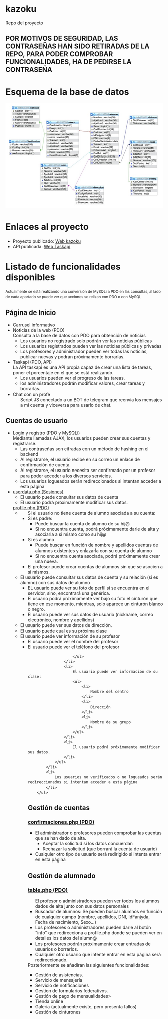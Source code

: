 # kazoku
Repo del proyecto
<h2>POR MOTIVOS DE SEGURIDAD, LAS CONTRASEÑAS HAN SIDO RETIRADAS DE LA REPO, PARA PODER COMPROBAR FUNCIONALIDADES, HA DE PEDIRSE LA CONTRASEÑA </h2>
<h1>Esquema de la base de datos</h1>
<img src="esquema.jpg" style="text-align: center;">
<h1>Enlaces al proyecto</h1>
<ul>
    <li>
        Proyecto publicado: <a href="http://nukazoku.albertogomp.es" target="_blank">Web kazoku</a>
    </li>
     <li>
        API publicada: <a href="http://taskapi.albertogomp.es" target="_blank">Web Taskapi</a>
    </li>
</ul>
<h1>Listado de funcionalidades disponibles</h1>
<small>Actualmente se está realizando una conversión de MySQLi a PDO en las consultas, al lado de cada apartado se puede ver que acciones se relizan con PDO o con MySQL</small>
<h2>Página de Inicio</h2>
<ul>
    <li>
        Carrusel informativo
    </li>
    <li>
        Noticias de la web (PDO)<br>
        Consulta a la base de datos con PDO para obtención de noticias
        <ul>
            <li>
                Los usuarios no registrado solo podrán ver las noticias públicas
            </li>
            <li>
                Los usuarios registrados pueden ver las noticias públicas y privadas
            </li>
            <li>
                Los profesores y administrador pueden ver todas las noticias, publicar nuevas y podrán próximamente borrarlas.
            </li>
        </ul>
    </li>
            <li>
                Taskapi (PDO, API)
                <br>
                La API taskapi es una API propia capaz de crear una lista de tareas, poner el porcentaje en el que se está realizando.
                <ul>
                    <li>
                        Los usuarios pueden ver el progreso de las tareas.
                    </li>
                    <li>
                        los administradores podrán modificar valores, crear tareas y borrarlas.
                    </li>
                </ul>
            </li>
            <li>
                Chat con un profe
                <ul>
                    Script JS conectado a un BOT de telegram que reenvia los mensajes a mi cuenta y viceversa para usarlo de chat.
                </ul>
            </li>
</ul>
<h2>Cuentas de usuario</h2>
<ul>
            <li>
                Login y registro (PDO y MySQLi)<br>
                Mediante llamadas AJAX, los usuarios pueden crear sus cuentas y registrarse.
                <ul>
                    <li>
                        Las contraseñas son cifradas con un método de hashing en el backend
                    </li>
                    <li>
                        Al registrarse, el usuario recibe en su correo un enlace de confirmación de cuenta.
                    </li>
                    <li>
                        Al registrarse, el usuario necesita ser confirmado por un profesor para poder acceder a los diversos servicios.
                    </li>
                    <li>
                        Los usuarios logueados serán redireccionados si intentan acceder a esta página
                    </li>
                </ul>
            </li>
            <li>
                <a href="http://nukazoku.albertogomp.es/userdata.php">userdata.php (Sesiones)</a>
                <ul>
                    <li>
                        El usuario puede consultar sus datos de cuenta
                    </li>
                    <li>
                        El usuario podrá próximamente modificar sus datos.
                    </li>
                </ul>
                <a href="http://nukazoku.albertogomp.es/profile.php">profile.php (PDO)</a>
                <ul>
                    <li>
                        <ul>
                            Si el usuario no tiene cuenta de alumno asociada a su cuenta:
                            <li>
                                Si es padre:
                                <ul>
                                    <li>
                                        Puede buscar la cuenta de alumno de su hij@.
                                    </li>
                                    <li>
                                        Si no encuentra cuenta, podrá próximamente darle de alta y asociarla a si mismo como su hij@
                                    </li>
                                </ul>
                            </li>
                            <li>
                                Si es alumno
                                <ul>
                                    <li>
                                        Puede buscar en función de nombre y apellidos cuentas de alumnos existentes y enlazarla con su cuenta de alumno
                                    </li>
                                    <li>
                                        Si no encuentra cuenta asociada, podrá próximamente crear una nueva.
                                    </li>
                                </ul>
                            </li>
                            <li>
                                El profesor puede crear cuentas de alumnos sin que se asocien a si mismos.
                            </li>
                        </ul>
                    </li>
                    <li>
                        El usuario puede consultar sus datos de cuenta y su relación (si es alumno) con sus datos de alumno
                        <ul>
                            <li>
                                EL usuario puede ver su foto de perfil si se encuentra en el servidor, sino, encontrará una genérica.
                            </li>
                            <li>
                                El usuario podrá próximamente ver bajo su foto el cinturón que tiene en ese momento, mientras, solo aparece un cinturón blanco o negro.
                            </li>
                            <li>
                                El usuario puede ver sus datos de usuario (nickname, correo electrónico, nombre y apellidos)
                            </li>
                        </ul>
                    </li>
                    <li>
                        El usuario puede ver sus datos de dirección.
                    </li>
                    <li>
                        El usuario puede cual es su próxima clase
                    </li>
                    <li>
                        El usuario puede ver información de su profesor
                        <ul>
                            <li>
                                El usuario puede ver el nombre del profesor
                            </li>
                            <li>
                                El usuario puede ver el teléfono del profesor
                            </li>

                        </ul>
                    </li>
                    <li>
                        El usuario puede ver información de su clase:
                        <ul>
                            <li>
                                Nombre del centro
                            </li>
                            <li>
                                Dirección
                            </li>
                            <li>
                                Nombre de su grupo
                            </li>
                        </ul>
                    </li>
                    <li>
                        El usuario podrá próximamente modificar sus datos.
                    </li>
                </ul>
            </li>
            <li>
                Los usuarios no verificados o no logueados serán redireccionados si intentan acceder a esta página
            </li>
        </ul>
<h2>Gestión de cuentas</h2>
<h3><a href="http://nukazoku.albertogomp.es/confirmaciones.php" target="_blank">confirmaciones.php (PDO)</a></h3>
<ul>
    <li>
        El administrador o profesores pueden comprobar las cuentas que se han dado de alta.
        <ul>
            <li>
                Aceptar la solicitud si los datos concuerdan
            </li>
            <li>
                Rechazar la solicitud (que borrará la cuenta de usuario)
            </li>
        </ul>
    </li>
    <li>
        Cualquier otro tipo de usuario será redirigido si intenta entrar en esta página
    </li>
</ul>
<h2>Gestión de alumnado</h2>
<h3><a href="http://nukazoku.albertogomp.es/table.php" target="_blank">table.php (PDO)</a></h3>
<ul>
    El profesor o administradores pueden ver todos los alumnos dados de alta junto con sus datos personales
    <li>
        Buscador de alumnos: Se pueden buscar alumnos en función de cualquier campo (nombre, apellidos, DNI, IdFanjyda, Fecha de nacimiento, Sexo...)
    </li>
    <li>
        Los profesores o administradores pueden darle al botón "info" que redirecciona a profile.php donde se pueden ver en detalles los datos del alumn@
    </li>
    <li>
        Los profesores podrán próximamente crear entradas de usuarios o borrarlos.
    </li>
    <li>
        Cualquier otro usuario que intente entrar en esta página será redireccionado.
    </li>
</ul>
Posteriormente se añadiran las siguientes funcionalidades:
<ul>
    <li>
        Gestión de asistencias.
    </li>
    <li>
        Servicio de mensajería
    </li>
    <li>
        Servicio de notificaciones
    </li>
    <li>
        Gestion de formularios federativos.
    </li>
    <lI>
        Gestión de pago de mensualidades>
    </lI>
    <li>
        Tienda online
    </li>
    <li>
        Galeria (actualmente existe, pero presenta fallos)
    </li>
    <li>
        Gestión de cinturones
    </li>



</ul>
</body>